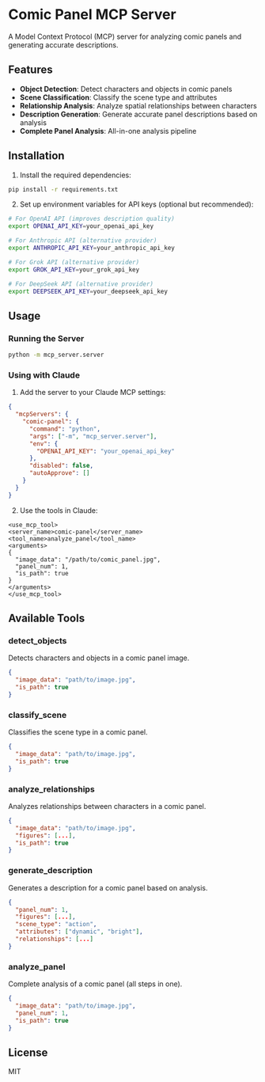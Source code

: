 # Comic Panel MCP Server

A Model Context Protocol (MCP) server for analyzing comic panels and generating accurate descriptions.

## Features

- **Object Detection**: Detect characters and objects in comic panels
- **Scene Classification**: Classify the scene type and attributes
- **Relationship Analysis**: Analyze spatial relationships between characters
- **Description Generation**: Generate accurate panel descriptions based on analysis
- **Complete Panel Analysis**: All-in-one analysis pipeline

## Installation

1. Install the required dependencies:

```bash
pip install -r requirements.txt
```

2. Set up environment variables for API keys (optional but recommended):

```bash
# For OpenAI API (improves description quality)
export OPENAI_API_KEY=your_openai_api_key

# For Anthropic API (alternative provider)
export ANTHROPIC_API_KEY=your_anthropic_api_key

# For Grok API (alternative provider)
export GROK_API_KEY=your_grok_api_key

# For DeepSeek API (alternative provider)
export DEEPSEEK_API_KEY=your_deepseek_api_key
```

## Usage

### Running the Server

```bash
python -m mcp_server.server
```

### Using with Claude

1. Add the server to your Claude MCP settings:

```json
{
  "mcpServers": {
    "comic-panel": {
      "command": "python",
      "args": ["-m", "mcp_server.server"],
      "env": {
        "OPENAI_API_KEY": "your_openai_api_key"
      },
      "disabled": false,
      "autoApprove": []
    }
  }
}
```

2. Use the tools in Claude:

```
<use_mcp_tool>
<server_name>comic-panel</server_name>
<tool_name>analyze_panel</tool_name>
<arguments>
{
  "image_data": "/path/to/comic_panel.jpg",
  "panel_num": 1,
  "is_path": true
}
</arguments>
</use_mcp_tool>
```

## Available Tools

### detect_objects

Detects characters and objects in a comic panel image.

```json
{
  "image_data": "path/to/image.jpg",
  "is_path": true
}
```

### classify_scene

Classifies the scene type in a comic panel.

```json
{
  "image_data": "path/to/image.jpg",
  "is_path": true
}
```

### analyze_relationships

Analyzes relationships between characters in a comic panel.

```json
{
  "image_data": "path/to/image.jpg",
  "figures": [...],
  "is_path": true
}
```

### generate_description

Generates a description for a comic panel based on analysis.

```json
{
  "panel_num": 1,
  "figures": [...],
  "scene_type": "action",
  "attributes": ["dynamic", "bright"],
  "relationships": [...]
}
```

### analyze_panel

Complete analysis of a comic panel (all steps in one).

```json
{
  "image_data": "path/to/image.jpg",
  "panel_num": 1,
  "is_path": true
}
```

## License

MIT
